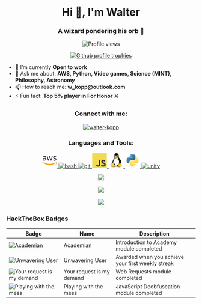 <!-- Header -->

<h1 align="center">Hi 👋, I'm Walter</h1>
<h3 align="center">A wizard pondering his orb 🔮</h3>

<!-- Profile views -->

<p align="center"> <img src="https://komarev.com/ghpvc/?username=walterkopp&label=Profile%20views&color=0e75b6&style=flat" alt="Profile views" /> </p>

<!-- Profile trophies -->

<p align="center"> <a href="https://github.com/ryo-ma/github-profile-trophy"><img src="https://github-profile-trophy.vercel.app/?username=walterkopp" alt="Github profile trophies" /></a> </p>

<!-- About me -->
<ul>
  <li>🌱 I’m currently <b>Open to work</b></li>
  <li>💬 Ask me about: <b>AWS, Python, Video games, Science (MINT), Philosophy, Astronomy</b></li>
  <li>📫 How to reach me: <b>w_kopp@outlook.com</b></li>
  <li>⚡ Fun fact: <b>Top 5% player in For Honor ⚔</b></li>
</ul>

<!-- Connections -->

<h3 align="center">Connect with me:</h3>
<p align="center">
<a href="https://linkedin.com/in/walter-kopp" target="blank"><img align="center" src="https://raw.githubusercontent.com/rahuldkjain/github-profile-readme-generator/master/src/images/icons/Social/linked-in-alt.svg" alt="walter-kopp" height="30" width="40" /></a>
</p>

<!-- Languages and Tools -->

<h3 align="center">Languages and Tools:</h3>
<p align="center"> <a href="https://aws.amazon.com" target="_blank" rel="noreferrer"> <img src="https://raw.githubusercontent.com/devicons/devicon/master/icons/amazonwebservices/amazonwebservices-original-wordmark.svg" alt="aws" width="40" height="40"/> </a> <a href="https://www.gnu.org/software/bash/" target="_blank" rel="noreferrer"> <img src="https://www.vectorlogo.zone/logos/gnu_bash/gnu_bash-icon.svg" alt="bash" width="40" height="40"/> </a> <a href="https://git-scm.com/" target="_blank" rel="noreferrer"> <img src="https://www.vectorlogo.zone/logos/git-scm/git-scm-icon.svg" alt="git" width="40" height="40"/> </a> <a href="https://developer.mozilla.org/en-US/docs/Web/JavaScript" target="_blank" rel="noreferrer"> <img src="https://raw.githubusercontent.com/devicons/devicon/master/icons/javascript/javascript-original.svg" alt="javascript" width="40" height="40"/> </a> <a href="https://www.linux.org/" target="_blank" rel="noreferrer"> <img src="https://raw.githubusercontent.com/devicons/devicon/master/icons/linux/linux-original.svg" alt="linux" width="40" height="40"/> </a> <a href="https://www.python.org" target="_blank" rel="noreferrer"> <img src="https://raw.githubusercontent.com/devicons/devicon/master/icons/python/python-original.svg" alt="python" width="40" height="40"/> </a> <a href="https://unity.com/" target="_blank" rel="noreferrer"> <img src="https://www.vectorlogo.zone/logos/unity3d/unity3d-icon.svg" alt="unity" width="40" height="40"/> </a> </p>

<!-- Github stats -->

<!-- ![](https://github-readme-stats.vercel.app/api/top-langs?username=walterkopp&show_icons=true&locale=en&layout=compact&title_color=ffbb02) -->

<p align="center"> <img src="https://github-readme-stats.vercel.app/api?username=walterkopp&show_icons=true&locale=en&title_color=ffbb02"> </p>

<p align="center"> <img src="https://github-readme-streak-stats.herokuapp.com?user=walterkopp&date_format=M%20j%5B%2C%20Y%5D&ring=FFBB02&sideNums=36DD64&currStreakNum=DD581B&dates=757575"> </p>

<p align="center"> <img src="https://github-readme-stats.vercel.app/api/top-langs/?username=walterkopp">
</p

<!--- HackTheBox Badges --->
### HackTheBox Badges

|Badge|Name|Description|
|---|---|---|
|<img src="https://academy.hackthebox.com/storage/badges/academician.png" width="150" height="150" alt="Academian">|Academian|Introduction to Academy module completed 
|<img src="https://academy.hackthebox.com/storage/badges/7f81e8837d0540d610c5019478c7647a/logo.png" width="150" height="150" alt="Unwavering User">|Unwavering User|Awarded when you achieve your first weekly streak|
|<img src="https://academy.hackthebox.com/storage/badges/your-request-is-my-demand.png" width="150" height="150" alt="Your request is my demand">|Your request is my demand |Web Requests module completed |
|<img src="https://academy.hackthebox.com/storage/badges/playing-with-the-mess.png" width="150" height="150" alt="Playing with the mess">|Playing with the mess|JavaScript Deobfuscation module completed|
